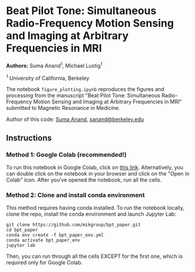 # **Beat Pilot Tone: Simultaneous Radio-Frequency Motion Sensing and Imaging at Arbitrary Frequencies in MRI**
**Authors:** Suma Anand<sup>1</sup>, Michael Lustig<sup>1</sup>

<sup>1</sup> University of California, Berkeley

The notebook <code>figure_plotting.ipynb</code> reproduces the figures and processing from the manuscript "Beat Pilot Tone: Simultaneous Radio-Frequency Motion Sensing and Imaging at Arbitrary Frequencies in MRI" submitted to Magnetic Resonance in Medicine.

Author of this code: [Suma Anand](https://people.eecs.berkeley.edu/~sanand/), sanand@berkeley.edu

## Instructions

### Method 1: Google Colab (recommended!)
To run this notebook in Google Colab, click on [this link](https://colab.research.google.com/github/mikgroup/bpt_paper/blob/main/figure_plotting.ipynb).
Alternatively, you can double click on the notebook in your browser and click on the "Open in Colab" icon.
After you've opened the notebook, run all the cells.

### Method 2: Clone and install conda environment
This method requires having conda installed. 
To run the notebook locally, clone the repo, install the conda environment and launch Jupyter Lab:

```
git clone https://github.com/mikgroup/bpt_paper.git
cd bpt_paper
conda env create -f bpt_paper_env.yml
conda activate bpt_paper_env
jupyter lab

```
Then, you can run through all the cells EXCEPT for the first one, which is required only for Google Colab.
